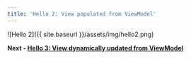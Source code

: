 ```yaml
---
title: 'Hello 2: View populated from ViewModel'
---
```


![Hello 2]({{ site.baseurl }}/assets/img/hello2.png)

__Next - [Hello 3: View dynamically updated from ViewModel](hello-3)__ 